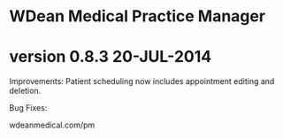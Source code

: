# WDean Medical Practice Manager
# version 0.8.3  20-JUL-2014

Improvements:
Patient scheduling now includes appointment editing and deletion.

Bug Fixes:

wdeanmedical.com/pm